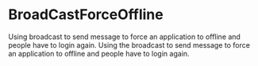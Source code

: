 # BroadCastForceOffline
Using broadcast to send message to force an application to offline and people have to login again.
Using the broadcast to send message to force an application to offline and people have to login again.
